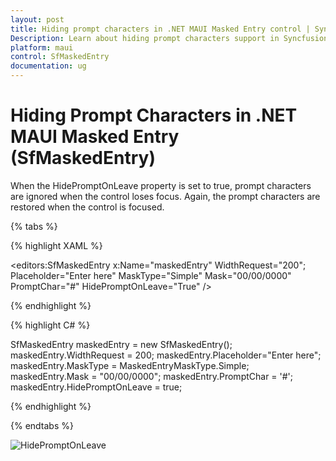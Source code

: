 ```yaml
---
layout: post
title: Hiding prompt characters in .NET MAUI Masked Entry control | Syncfusion®
Description: Learn about hiding prompt characters support in Syncfusion® .NET MAUI Masked Entry (SfMaskedEntry) control and more.
platform: maui
control: SfMaskedEntry
documentation: ug
---
```


# Hiding Prompt Characters in .NET MAUI Masked Entry (SfMaskedEntry)

When the HidePromptOnLeave property is set to true, prompt characters are ignored when the control loses focus. Again, the prompt characters are restored when the control is focused.

{% tabs %}

{% highlight XAML %}

<editors:SfMaskedEntry x:Name="maskedEntry" 
                       WidthRequest="200";
                       Placeholder="Enter here"
                       MaskType="Simple"
                       Mask="00/00/0000" 
                       PromptChar="#"
                       HidePromptOnLeave="True" />

{% endhighlight %}

{% highlight C# %}

SfMaskedEntry maskedEntry = new SfMaskedEntry();
maskedEntry.WidthRequest = 200;
maskedEntry.Placeholder="Enter here";
maskedEntry.MaskType = MaskedEntryMaskType.Simple;
maskedEntry.Mask = "00/00/0000";
maskedEntry.PromptChar = '#';
maskedEntry.HidePromptOnLeave = true;

{% endhighlight %}

{% endtabs %}

![HidePromptOnLeave](MaskedEntry_Images/maui_masked_entry_HidePromptOnLeave.gif)